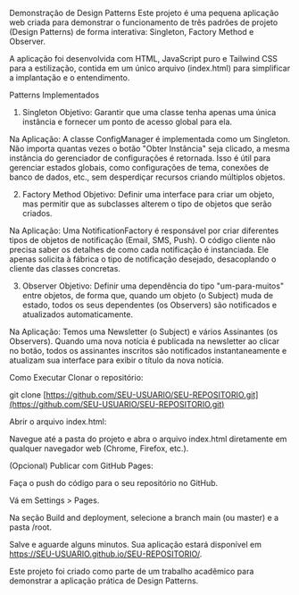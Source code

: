 Demonstração de Design Patterns
Este projeto é uma pequena aplicação web criada para demonstrar o funcionamento de três padrões de projeto (Design Patterns) de forma interativa: Singleton, Factory Method e Observer.

A aplicação foi desenvolvida com HTML, JavaScript puro e Tailwind CSS para a estilização, contida em um único arquivo (index.html) para simplificar a implantação e o entendimento.

Patterns Implementados
1. Singleton
Objetivo: Garantir que uma classe tenha apenas uma única instância e fornecer um ponto de acesso global para ela.

Na Aplicação: A classe ConfigManager é implementada como um Singleton. Não importa quantas vezes o botão "Obter Instância" seja clicado, a mesma instância do gerenciador de configurações é retornada. Isso é útil para gerenciar estados globais, como configurações de tema, conexões de banco de dados, etc., sem desperdiçar recursos criando múltiplos objetos.

2. Factory Method
Objetivo: Definir uma interface para criar um objeto, mas permitir que as subclasses alterem o tipo de objetos que serão criados.

Na Aplicação: Uma NotificationFactory é responsável por criar diferentes tipos de objetos de notificação (Email, SMS, Push). O código cliente não precisa saber os detalhes de como cada notificação é instanciada. Ele apenas solicita à fábrica o tipo de notificação desejado, desacoplando o cliente das classes concretas.

3. Observer
Objetivo: Definir uma dependência do tipo "um-para-muitos" entre objetos, de forma que, quando um objeto (o Subject) muda de estado, todos os seus dependentes (os Observers) são notificados e atualizados automaticamente.

Na Aplicação: Temos uma Newsletter (o Subject) e vários Assinantes (os Observers). Quando uma nova notícia é publicada na newsletter ao clicar no botão, todos os assinantes inscritos são notificados instantaneamente e atualizam sua interface para exibir o título da nova notícia.

Como Executar
Clonar o repositório:

git clone [https://github.com/SEU-USUARIO/SEU-REPOSITORIO.git](https://github.com/SEU-USUARIO/SEU-REPOSITORIO.git)

Abrir o arquivo index.html:

Navegue até a pasta do projeto e abra o arquivo index.html diretamente em qualquer navegador web (Chrome, Firefox, etc.).

(Opcional) Publicar com GitHub Pages:

Faça o push do código para o seu repositório no GitHub.

Vá em Settings > Pages.

Na seção Build and deployment, selecione a branch main (ou master) e a pasta /root.

Salve e aguarde alguns minutos. Sua aplicação estará disponível em https://SEU-USUARIO.github.io/SEU-REPOSITORIO/.

Este projeto foi criado como parte de um trabalho acadêmico para demonstrar a aplicação prática de Design Patterns.
